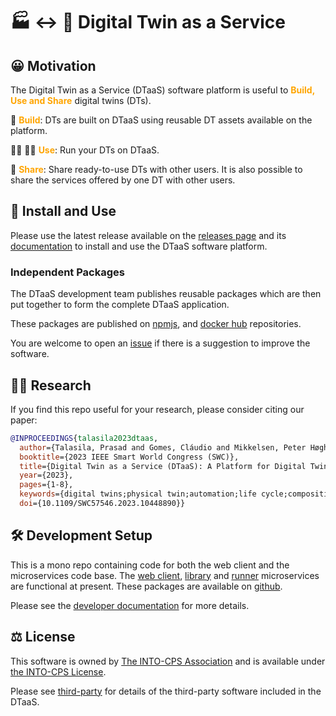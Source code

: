  # :factory: :left_right_arrow: :busts_in_silhouette: Digital Twin as a Service

## :grinning: Motivation

The Digital Twin as a Service (DTaaS) software platform is useful
to <font color="orange"> **Build, Use and Share** </font> digital twins (DTs).

:mechanical_arm: <font color="orange">**Build**</font>: DTs are built on DTaaS using
reusable DT assets available on the platform.

:office_worker: :factory_worker: <font color="orange">**Use**</font>: Run your
DTs on DTaaS.

:handshake: <font color="orange">**Share**</font>: Share ready-to-use DTs
with other users. It is also possible to share the services
offered by one DT with other users.

## :rocket: Install and Use

Please use the latest release available on
the [releases page](https://github.com/INTO-CPS-Association/DTaaS/releases)
and its [documentation](https://into-cps-association.github.io/DTaaS/)
to install and use the DTaaS software platform.

### Independent Packages

The DTaaS development team publishes reusable packages which are then
put together to form the complete DTaaS application.

These packages are published on
[npmjs](https://www.npmjs.com/org/into-cps-association), and
[docker hub](https://hub.docker.com/u/intocps) repositories.

You are welcome to open an [issue](https://github.com/INTO-CPS-Association/DTaaS/issues/new/choose)
if there is a suggestion to improve the software.

## :scientist: Research

If you find this repo useful for your research, please consider citing our paper:

```bibtex
@INPROCEEDINGS{talasila2023dtaas,
  author={Talasila, Prasad and Gomes, Cláudio and Mikkelsen, Peter Høgh and Arboleda, Santiago Gil and Kamburjan, Eduard and Larsen, Peter Gorm},
  booktitle={2023 IEEE Smart World Congress (SWC)},
  title={Digital Twin as a Service (DTaaS): A Platform for Digital Twin Developers and Users}, 
  year={2023},
  pages={1-8},
  keywords={digital twins;physical twin;automation;life cycle;composition},
  doi={10.1109/SWC57546.2023.10448890}}
```

## :hammer_and_wrench: Development Setup

This is a mono repo containing code for
both the web client and the microservices code base.
The [web client](client),
[library](servers/lib) and
[runner](servers/execution/runner)
microservices are functional at present.
These packages are available on
[github](https://github.com/orgs/INTO-CPS-Association/packages?repo_name=DTaaS).

Please see the
[developer documentation](https://into-cps-association.github.io/DTaaS/development/developer/index.html)
for more details.

## :balance_scale: License

This software is owned by
[The INTO-CPS Association](https://into-cps.org/)
and is available under [the INTO-CPS License](./LICENSE.md).

Please see [third-party](docs/third-party.md) for details of
the third-party software included in the DTaaS.
